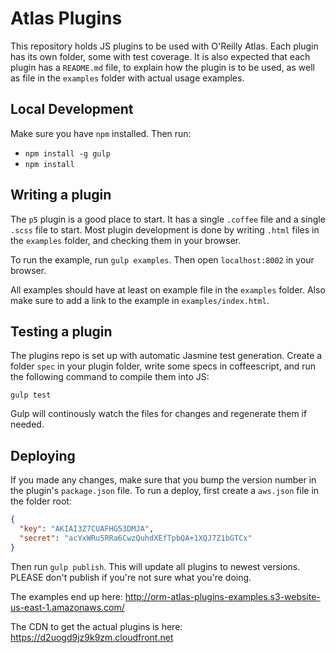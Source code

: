 Atlas Plugins
=================

This repository holds JS plugins to be used with O'Reilly Atlas. Each plugin has its own folder, some with test coverage. It is also expected that each plugin has a `README.md` file, to explain how the plugin is to be used, as well as file in the `examples` folder with actual usage examples.


Local Development
-----------------

Make sure you have `npm` installed. Then run:

- `npm install -g gulp`
- `npm install`

Writing a plugin
--------------------

The `p5` plugin is a good place to start. It has a single `.coffee` file and a single `.scss` file to start. Most plugin development is done by writing `.html` files in the `examples` folder, and checking them in your browser.

To run the example, run `gulp examples`. Then open `localhost:8002` in your browser.

All examples should have at least on example file in the `examples` folder. Also make sure to add a link to the example in `examples/index.html`.

Testing a plugin
----------------

The plugins repo is set up with automatic Jasmine test generation. Create a folder `spec` in your plugin folder, write some specs in coffeescript, and run the following command to compile them into JS:

```
gulp test
```

Gulp will continously watch the files for changes and regenerate them if needed.

Deploying
---------

If you made any changes, make sure that you bump the version number in the plugin's `package.json` file. To run a deploy, first create a `aws.json` file in the folder root:

```json
{
  "key": "AKIAI3Z7CUAFHG53DMJA",
  "secret": "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"
}
```

Then run `gulp publish`. This will update all plugins to newest versions. PLEASE don't publish if you're not sure what you're doing.

The examples end up here:
http://orm-atlas-plugins-examples.s3-website-us-east-1.amazonaws.com/

The CDN to get the actual plugins is here:
https://d2uogd9jz9k9zm.cloudfront.net
